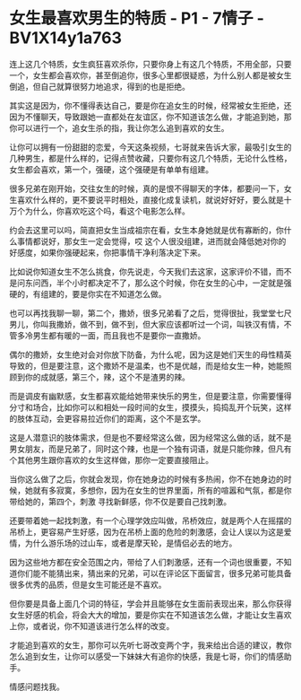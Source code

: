 # 女生最喜欢男生的特质 - P1 - 7情子 - BV1X14y1a763

连上这几个特质，女生疯狂喜欢杀你，只要你身上有这几个特质，不用全部，只要一个，女生都会喜欢你，甚至倒追你，很多心里都很疑惑，为什么别人都是被女生倒追，但自己就算很努力地追求，得到的也是拒绝。

其实这是因为，你不懂得表达自己，要是你在追女生的时候，经常被女生拒绝，还因为不懂聊天，导致跟她一直都处在友谊区，你不知道该怎么做，才能追到她，那你可以进行一个，追女生杀的指，我让你怎么追到喜欢的女生。

让你可以拥有一份甜甜的恋爱，今天这条视频，七哥就来告诉大家，最吸引女生的几种男生，都是什么样的，记得点赞收藏，只要你有这几个特质，无论什么性格，女生都会喜欢，第一个，强硬，这个强硬是有单单有组建。

很多兄弟在刚开始，交往女生的时候，真的是恨不得聊天的字体，都要问一下，女生喜欢什么样的，更不要说平时相处，直接化成复读机，就说好好好，要么就是十万个为什么，你喜欢吃这个吗，看这个电影怎么样。

约会去这里可以吗，简直把女生当成祖宗在看，女生本身她就是优有寡断的，你什么事情都说好，那女生一定会觉得，哎 这个人很没组建，进而就会降低她对你的好感度，如果你强硬起来，你把事情干净利落决定下来。

比如说你知道女生不怎么挑食，你先说走，今天我们去这家，这家评价不错，而不是问东问西，半个小时都决定不了，那么这个时候，你在女生的心中，一定就是强硬的，有组建的，要是你实在不知道怎么做。

也可以再找我聊一聊，第二个，撒娇，很多兄弟看了之后，觉得很扯，我堂堂七尺男儿，你叫我撒娇，做不到，做不到，但大家应该都听过一个词，叫铁汉有情，不管多冷男生都有暖的一面，而且我也不是要你一直撒娇。

偶尔的撒娇，女生绝对会对你放下防备，为什么呢，因为这是她们天生的母性精英导致的，但是要注意，这个撒娇不是温柔，也不是优越，而是给女生一种，她能照顾到你的成就感，第三个，辣，这个不是渣男的辣。

而是调皮有幽默感，女生都喜欢能给她带来快乐的男生，但是要注意，你需要懂得分寸和场合，比如你可以和相处一段时间的女生，摸摸头，捣捣乱开个玩笑，这样的肢体互动，会更容易拉近你们的距离，这个不是玄学。

这是人潜意识的肢体需求，但是也不要经常这么做，因为经常这么做的话，就不是男女朋友，而是兄弟了，同时这个辣，也是一个独有词语，就是只能你辣，但凡有个其他男生跟你喜欢的女生这样做，那你一定要直接阻止。

当你这么做了之后，你就会发现，你在她身边的时候有多热闹，你不在她身边的时候，她就有多寂寞，多想你，因为在女生的世界里面，所有的喧嚣和气氛，都是你带给她的，第四个，刺激 寻找新鲜感，你不仅是要自己找刺激。

还要带着她一起找刺激，有一个心理学效应叫做，吊桥效应，就是两个人在摇摆的吊桥上，更容易产生好感，因为在吊桥上面的危险的刺激感，会让人误以为这是爱情，为什么游乐场的过山车，或者是摩天轮，是情侣必去的地方。

因为这些地方都在安全范围之内，带给了人们刺激感，还有一个词也很重要，不知道你们能不能猜出来，猜出来的兄弟，可以在评论区下面留言，很多兄弟可能具备很多优秀的品质，但是女生可能还是不喜欢。

但你要是具备上面几个词的特征，学会并且能够在女生面前表现出来，那么你获得女生好感的机会，将会大大的增加，要是你实在不知道该怎么做，才能让女生喜欢上你，或者说，你不知道该进行怎么样的改变。

才能追到喜欢的女生，那你可以先听七哥改变两个字，我来给出合适的建议，教你怎么追到女生，让你可以感受一下妹妹大有追你的快感，我是七哥，你们的情感助手。

情感问题找我。